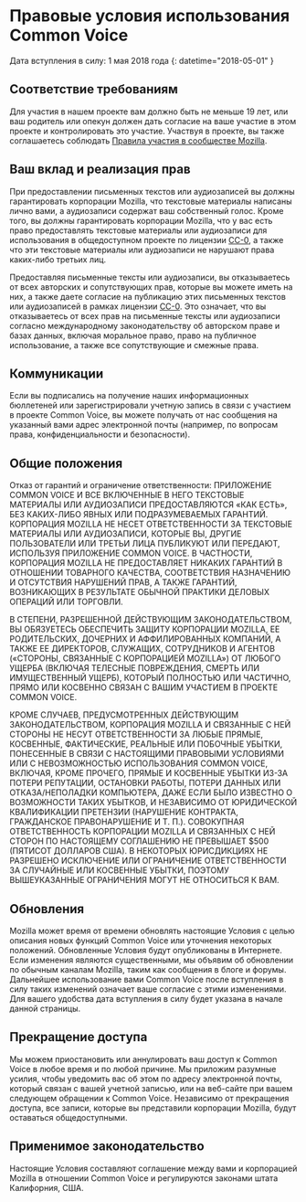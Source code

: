 # Правовые условия использования Common Voice 

Дата вступления в силу: 1 мая 2018 года {: datetime="2018-05-01" }

## Соответствие требованиям

Для участия в нашем проекте вам должно быть не меньше 19 лет, или ваш родитель или опекун должен дать согласие на ваше участие в этом проекте и контролировать это участие. Участвуя в проекте, вы также соглашаетесь соблюдать [Правила участия в сообществе Mozilla](https://www.mozilla.org/about/governance/policies/participation/). 

## Ваш вклад и реализация прав

При предоставлении письменных текстов или аудиозаписей вы должны гарантировать корпорации Mozilla, что текстовые материалы написаны лично вами, а аудиозаписи содержат ваш собственный голос. Кроме того, вы должны гарантировать корпорации Mozilla, что у вас есть право предоставлять текстовые материалы или аудиозаписи для использования в общедоступном проекте по лицензии [CC-0](https://creativecommons.org/publicdomain/zero/1.0/), а также что эти текстовые материалы или аудиозаписи не нарушают права каких-либо третьих лиц. 

Предоставляя письменные тексты или аудиозаписи, вы отказываетесь от всех авторских и сопутствующих прав, которые вы можете иметь на них, а также даете согласие на публикацию этих письменных текстов или аудиозаписей в рамках лицензии [CC-0](https://creativecommons.org/publicdomain/zero/1.0/). Это означает, что вы отказываетесь от всех прав на письменные тексты или аудиозаписи согласно международному законодательству об авторском праве и базах данных, включая моральное право, право на публичное использование, а также все сопутствующие и смежные права.

## Коммуникации

Если вы подписались на получение наших информационных бюллетеней или зарегистрировали учетную запись в связи с участием в проекте Common Voice, вы можете получать от нас сообщения на указанный вами адрес электронной почты (например, по вопросам права, конфиденциальности и безопасности).

## Общие положения

Отказ от гарантий и ограничение ответственности: ПРИЛОЖЕНИЕ COMMON VOICE И ВСЕ ВКЛЮЧЕННЫЕ В НЕГО ТЕКСТОВЫЕ МАТЕРИАЛЫ ИЛИ АУДИОЗАПИСИ ПРЕДОСТАВЛЯЮТСЯ «КАК ЕСТЬ», БЕЗ КАКИХ-ЛИБО ЯВНЫХ ИЛИ ПОДРАЗУМЕВАЕМЫХ ГАРАНТИЙ. КОРПОРАЦИЯ MOZILLA НЕ НЕСЕТ ОТВЕТСТВЕННОСТИ ЗА ТЕКСТОВЫЕ МАТЕРИАЛЫ ИЛИ АУДИОЗАПИСИ, КОТОРЫЕ ВЫ, ДРУГИЕ ПОЛЬЗОВАТЕЛИ ИЛИ ТРЕТЬИ ЛИЦА ПУБЛИКУЮТ ИЛИ ПЕРЕДАЮТ, ИСПОЛЬЗУЯ ПРИЛОЖЕНИЕ COMMON VOICE. В ЧАСТНОСТИ, КОРПОРАЦИЯ MOZILLA НЕ ПРЕДОСТАВЛЯЕТ НИКАКИХ ГАРАНТИЙ В ОТНОШЕНИИ ТОВАРНОГО КАЧЕСТВА, СООТВЕТСТВИЯ НАЗНАЧЕНИЮ И ОТСУТСТВИЯ НАРУШЕНИЙ ПРАВ, А ТАКЖЕ ГАРАНТИЙ, ВОЗНИКАЮЩИХ В РЕЗУЛЬТАТЕ ОБЫЧНОЙ ПРАКТИКИ ДЕЛОВЫХ ОПЕРАЦИЙ ИЛИ ТОРГОВЛИ.

В СТЕПЕНИ, РАЗРЕШЕННОЙ ДЕЙСТВУЮЩИМ ЗАКОНОДАТЕЛЬСТВОМ, ВЫ ОБЯЗУЕТЕСЬ ОБЕСПЕЧИТЬ ЗАЩИТУ КОРПОРАЦИИ MOZILLA, ЕЕ РОДИТЕЛЬСКИХ, ДОЧЕРНИХ И АФФИЛИРОВАННЫХ КОМПАНИЙ, А ТАКЖЕ ЕЕ ДИРЕКТОРОВ, СЛУЖАЩИХ, СОТРУДНИКОВ И АГЕНТОВ («СТОРОНЫ, СВЯЗАННЫЕ С КОРПОРАЦИЕЙ MOZILLA») ОТ ЛЮБОГО УЩЕРБА (ВКЛЮЧАЯ ТЕЛЕСНЫЕ ПОВРЕЖДЕНИЯ, СМЕРТЬ ИЛИ ИМУЩЕСТВЕННЫЙ УЩЕРБ), КОТОРЫЙ ПОЛНОСТЬЮ ИЛИ ЧАСТИЧНО, ПРЯМО ИЛИ КОСВЕННО СВЯЗАН С ВАШИМ УЧАСТИЕМ В ПРОЕКТЕ COMMON VOICE.

КРОМЕ СЛУЧАЕВ, ПРЕДУСМОТРЕННЫХ ДЕЙСТВУЮЩИМ ЗАКОНОДАТЕЛЬСТВОМ, КОРПОРАЦИЯ MOZILLA И СВЯЗАННЫЕ С НЕЙ СТОРОНЫ НЕ НЕСУТ ОТВЕТСТВЕННОСТИ ЗА ЛЮБЫЕ ПРЯМЫЕ, КОСВЕННЫЕ, ФАКТИЧЕСКИЕ, РЕАЛЬНЫЕ ИЛИ ПОБОЧНЫЕ УБЫТКИ, ПОНЕСЕННЫЕ В СВЯЗИ С НАСТОЯЩИМИ ПРАВОВЫМИ УСЛОВИЯМИ ИЛИ С НЕВОЗМОЖНОСТЬЮ ИСПОЛЬЗОВАНИЯ COMMON VOICE, ВКЛЮЧАЯ, КРОМЕ ПРОЧЕГО, ПРЯМЫЕ И КОСВЕННЫЕ УБЫТКИ ИЗ-ЗА ПОТЕРИ РЕПУТАЦИИ, ОСТАНОВКИ РАБОТЫ, ПОТЕРИ ДАННЫХ ИЛИ ОТКАЗА/НЕПОЛАДКИ КОМПЬЮТЕРА, ДАЖЕ ЕСЛИ БЫЛО ИЗВЕСТНО О ВОЗМОЖНОСТИ ТАКИХ УБЫТКОВ, И НЕЗАВИСИМО ОТ ЮРИДИЧЕСКОЙ КВАЛИФИКАЦИИ ПРЕТЕНЗИИ (НАРУШЕНИЕ КОНТРАКТА, ГРАЖДАНСКОЕ ПРАВОНАРУШЕНИЕ И Т. П.). СОВОКУПНАЯ ОТВЕТСТВЕННОСТЬ КОРПОРАЦИИ MOZILLA И СВЯЗАННЫХ С НЕЙ СТОРОН ПО НАСТОЯЩЕМУ СОГЛАШЕНИЮ НЕ ПРЕВЫШАЕТ $500 (ПЯТИСОТ ДОЛЛАРОВ США). В НЕКОТОРЫХ ЮРИСДИКЦИЯХ НЕ РАЗРЕШЕНО ИСКЛЮЧЕНИЕ ИЛИ ОГРАНИЧЕНИЕ ОТВЕТСТВЕННОСТИ ЗА СЛУЧАЙНЫЕ ИЛИ КОСВЕННЫЕ УБЫТКИ, ПОЭТОМУ ВЫШЕУКАЗАННЫЕ ОГРАНИЧЕНИЯ МОГУТ НЕ ОТНОСИТЬСЯ К ВАМ.

## Обновления 

Mozilla может время от времени обновлять настоящие Условия с целью описания новых функций Common Voice или уточнения некоторых положений. Обновленные Условия будут опубликованы в Интернете. Если изменения являются существенными, мы объявим об обновлении по обычным каналам Mozilla, таким как сообщения в блоге и форумы. Дальнейшее использование вами Common Voice после вступления в силу таких изменений означает ваше согласие с этими изменениями. Для вашего удобства дата вступления в силу будет указана в начале данной страницы.

## Прекращение доступа 

Мы можем приостановить или аннулировать ваш доступ к Common Voice в любое время и по любой причине. Мы приложим разумные усилия, чтобы уведомить вас об этом по адресу электронной почты, который связан с вашей учетной записью, или на веб-сайте при вашем следующем обращении к Common Voice. Независимо от прекращения доступа, все записи, которые вы представили корпорации Mozilla, будут оставаться общедоступными.

## Применимое законодательство

Настоящие Условия составляют соглашение между вами и корпорацией Mozilla в отношении Common Voice и регулируются законами штата Калифорния, США.

